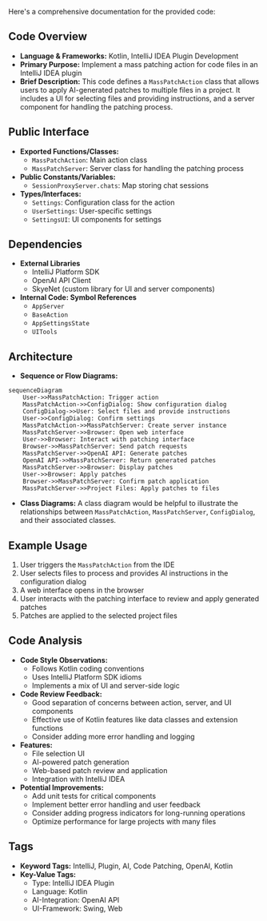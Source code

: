 Here's a comprehensive documentation for the provided code:

## Code Overview
- **Language & Frameworks:** Kotlin, IntelliJ IDEA Plugin Development
- **Primary Purpose:** Implement a mass patching action for code files in an IntelliJ IDEA plugin
- **Brief Description:** This code defines a `MassPatchAction` class that allows users to apply AI-generated patches to multiple files in a project. It includes a UI for selecting files and providing instructions, and a server component for handling the patching process.

## Public Interface
- **Exported Functions/Classes:**
  - `MassPatchAction`: Main action class
  - `MassPatchServer`: Server class for handling the patching process
- **Public Constants/Variables:**
  - `SessionProxyServer.chats`: Map storing chat sessions
- **Types/Interfaces:**
  - `Settings`: Configuration class for the action
  - `UserSettings`: User-specific settings
  - `SettingsUI`: UI components for settings

## Dependencies
- **External Libraries**
  - IntelliJ Platform SDK
  - OpenAI API Client
  - SkyeNet (custom library for UI and server components)
- **Internal Code: Symbol References**
  - `AppServer`
  - `BaseAction`
  - `AppSettingsState`
  - `UITools`

## Architecture
- **Sequence or Flow Diagrams:**
```mermaid
sequenceDiagram
    User->>MassPatchAction: Trigger action
    MassPatchAction->>ConfigDialog: Show configuration dialog
    ConfigDialog->>User: Select files and provide instructions
    User->>ConfigDialog: Confirm settings
    MassPatchAction->>MassPatchServer: Create server instance
    MassPatchServer->>Browser: Open web interface
    User->>Browser: Interact with patching interface
    Browser->>MassPatchServer: Send patch requests
    MassPatchServer->>OpenAI API: Generate patches
    OpenAI API->>MassPatchServer: Return generated patches
    MassPatchServer->>Browser: Display patches
    User->>Browser: Apply patches
    Browser->>MassPatchServer: Confirm patch application
    MassPatchServer->>Project Files: Apply patches to files
```

- **Class Diagrams:** A class diagram would be helpful to illustrate the relationships between `MassPatchAction`, `MassPatchServer`, `ConfigDialog`, and their associated classes.

## Example Usage
1. User triggers the `MassPatchAction` from the IDE
2. User selects files to process and provides AI instructions in the configuration dialog
3. A web interface opens in the browser
4. User interacts with the patching interface to review and apply generated patches
5. Patches are applied to the selected project files

## Code Analysis
- **Code Style Observations:**
  - Follows Kotlin coding conventions
  - Uses IntelliJ Platform SDK idioms
  - Implements a mix of UI and server-side logic
- **Code Review Feedback:**
  - Good separation of concerns between action, server, and UI components
  - Effective use of Kotlin features like data classes and extension functions
  - Consider adding more error handling and logging
- **Features:**
  - File selection UI
  - AI-powered patch generation
  - Web-based patch review and application
  - Integration with IntelliJ IDEA
- **Potential Improvements:**
  - Add unit tests for critical components
  - Implement better error handling and user feedback
  - Consider adding progress indicators for long-running operations
  - Optimize performance for large projects with many files

## Tags
- **Keyword Tags:** IntelliJ, Plugin, AI, Code Patching, OpenAI, Kotlin
- **Key-Value Tags:**
  - Type: IntelliJ IDEA Plugin
  - Language: Kotlin
  - AI-Integration: OpenAI API
  - UI-Framework: Swing, Web
